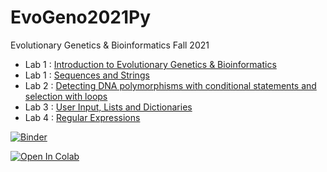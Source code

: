 # EvoGeno2021Py
Evolutionary Genetics & Bioinformatics Fall 2021

* Lab 1 : [Introduction to Evolutionary Genetics & Bioinformatics](EvoGeno_Lab_Intro.ipynb)
* Lab 1 : [Sequences and Strings](EvoGeno_Lab1.ipynb)
* Lab 2 : [Detecting DNA polymorphisms with conditional statements and selection with loops](EvoGeno_Lab2.ipynb)
* Lab 3 : [User Input, Lists and Dictionaries](EvoGeno_Lab3.ipynb)
* Lab 4 : [Regular Expressions](EvoGeno_Lab4.ipynb)

[![Binder](https://mybinder.org/badge_logo.svg)](https://mybinder.org/v2/gh/jeffreyblanchard/EvoGeno2021Py.git/HEAD)

[![Open In Colab](https://colab.research.google.com/assets/colab-badge.svg)](https://colab.research.google.com/github/jeffreyblanchard/EvoGeno2021Py)

